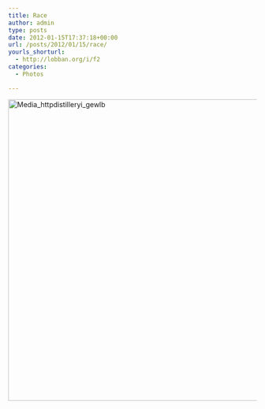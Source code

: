 ```yaml
---
title: Race
author: admin
type: posts
date: 2012-01-15T17:37:18+00:00
url: /posts/2012/01/15/race/
yourls_shorturl:
  - http://lobban.org/i/f2
categories:
  - Photos

---
```

<div class='posterous_autopost'>
  <a href="http://instagr.am/p/hcKqO/"></p> 
  
  <div class='p_embed p_image_embed'>
    <a href="http://getfile8.posterous.com/getfile/files.posterous.com/nonimage/eeCxrrbsAbJlpiHCIIwnCghGtdqhbntgsAeeEAvAIJqkGAzGgxGEkHCihmhB/media_httpdistilleryi_Gewlb.jpg.scaled1000.jpg"><img alt="Media_httpdistilleryi_gewlb" height="612" src="http://getfile8.posterous.com/getfile/files.posterous.com/nonimage/eeCxrrbsAbJlpiHCIIwnCghGtdqhbntgsAeeEAvAIJqkGAzGgxGEkHCihmhB/media_httpdistilleryi_Gewlb.jpg.scaled1000.jpg" width="612" /></a>
  </div>
  
  <p>
    </a></div>